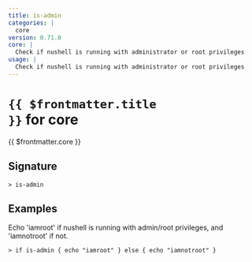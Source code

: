 ```yaml
---
title: is-admin
categories: |
  core
version: 0.71.0
core: |
  Check if nushell is running with administrator or root privileges
usage: |
  Check if nushell is running with administrator or root privileges
---
```


# <code>{{ $frontmatter.title }}</code> for core

<div class='command-title'>{{ $frontmatter.core }}</div>

## Signature

```> is-admin ```

## Examples

Echo 'iamroot' if nushell is running with admin/root privileges, and 'iamnotroot' if not.
```shell
> if is-admin { echo "iamroot" } else { echo "iamnotroot" }
```
